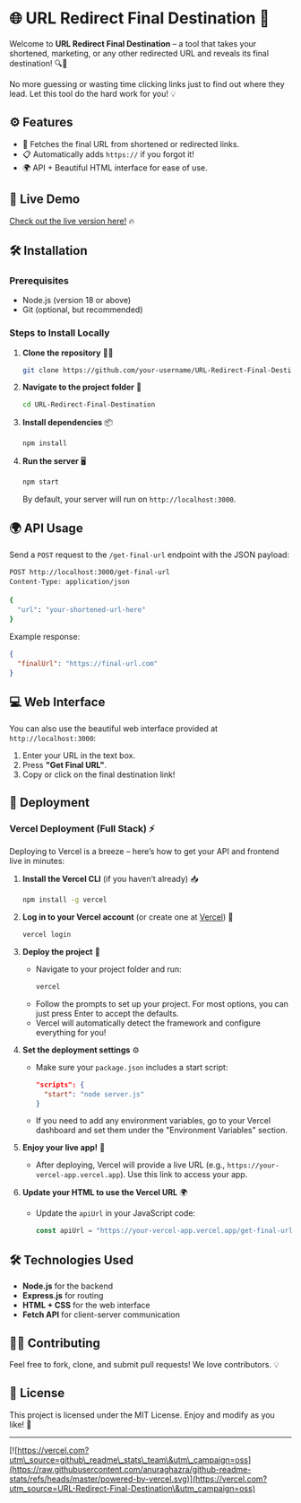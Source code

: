# 🌐 URL Redirect Final Destination 🚀

Welcome to **URL Redirect Final Destination** – a tool that takes your shortened, marketing, or any other redirected URL and reveals its final destination! 🔍🎯

No more guessing or wasting time clicking links just to find out where they lead. Let this tool do the hard work for you! 💡

## ⚙️ Features
- 🔗 Fetches the final URL from shortened or redirected links.
- 📋 Automatically adds `https://` if you forgot it!
- 🌍 API + Beautiful HTML interface for ease of use.

## 🚀 Live Demo
[Check out the live version here!](https://url-redirect-final-destination.vercel.app) 🔥

## 🛠️ Installation

### Prerequisites
- Node.js (version 18 or above)
- Git (optional, but recommended)

### Steps to Install Locally

1. **Clone the repository** 🧑‍💻
   ```bash
   git clone https://github.com/your-username/URL-Redirect-Final-Destination.git
   ```

2. **Navigate to the project folder** 📁
   ```bash
   cd URL-Redirect-Final-Destination
   ```

3. **Install dependencies** 📦
   ```bash
   npm install
   ```

4. **Run the server** 🖥️
   ```bash
   npm start
   ```

   By default, your server will run on `http://localhost:3000`.

## 🌍 API Usage

Send a `POST` request to the `/get-final-url` endpoint with the JSON payload:

```bash
POST http://localhost:3000/get-final-url
Content-Type: application/json

{
  "url": "your-shortened-url-here"
}
```

Example response:
```json
{
  "finalUrl": "https://final-url.com"
}
```

## 💻 Web Interface

You can also use the beautiful web interface provided at `http://localhost:3000`:

1. Enter your URL in the text box.
2. Press **"Get Final URL"**.
3. Copy or click on the final destination link!

## 🚀 Deployment

### Vercel Deployment (Full Stack) ⚡️

Deploying to Vercel is a breeze – here’s how to get your API and frontend live in minutes:

1. **Install the Vercel CLI** (if you haven’t already) 📥
   ```bash
   npm install -g vercel
   ```

2. **Log in to your Vercel account** (or create one at [Vercel](https://vercel.com/)) 👤
   ```bash
   vercel login
   ```

3. **Deploy the project** 🚀
   - Navigate to your project folder and run:
     ```bash
     vercel
     ```
   - Follow the prompts to set up your project. For most options, you can just press Enter to accept the defaults.
   - Vercel will automatically detect the framework and configure everything for you!

4. **Set the deployment settings** ⚙️
   - Make sure your `package.json` includes a start script:
     ```json
     "scripts": {
       "start": "node server.js"
     }
     ```
   - If you need to add any environment variables, go to your Vercel dashboard and set them under the "Environment Variables" section.

5. **Enjoy your live app!** 🎉
   - After deploying, Vercel will provide a live URL (e.g., `https://your-vercel-app.vercel.app`). Use this link to access your app.

6. **Update your HTML to use the Vercel URL** 🌍
   - Update the `apiUrl` in your JavaScript code:
     ```javascript
     const apiUrl = "https://your-vercel-app.vercel.app/get-final-url";
     ```

## 🛠️ Technologies Used

- **Node.js** for the backend
- **Express.js** for routing
- **HTML + CSS** for the web interface
- **Fetch API** for client-server communication

## 👨‍💻 Contributing

Feel free to fork, clone, and submit pull requests! We love contributors. 💡

## 📝 License

This project is licensed under the MIT License. Enjoy and modify as you like! 🎉

---
[![https://vercel.com?utm\_source=github\_readme\_stats\_team\&utm\_campaign=oss](https://raw.githubusercontent.com/anuraghazra/github-readme-stats/refs/heads/master/powered-by-vercel.svg)](https://vercel.com?utm_source=URL-Redirect-Final-Destination\&utm_campaign=oss)
